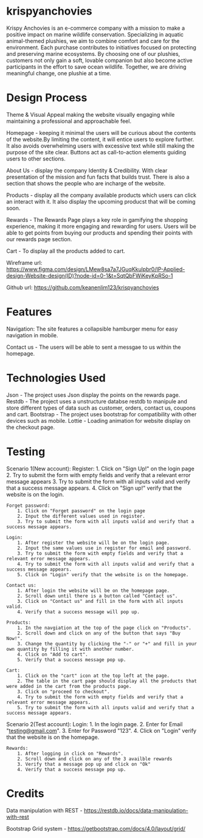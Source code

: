 # krispyanchovies
Krispy Anchovies is an e-commerce company with a mission to make a positive impact on marine wildlife conservation. Specializing in aquatic animal-themed plushies, we aim to combine comfort and care for the environment. Each purchase contributes to initiatives focused on protecting and preserving marine ecosystems. By choosing one of our plushies, customers not only gain a soft, lovable companion but also become active participants in the effort to save ocean wildlife. Together, we are driving meaningful change, one plushie at a time.

# Design Process
Theme & Visual Appeal making the website visually engaging while maintaining a professional and approachable feel.

Homepage - keeping it minimal the users will be curious about the contents of the website.By limiting the content, it will entice users to explore further. It also avoids overwhelming users with excessive text while still making the purpose of the site clear. Buttons act as call-to-action elements guiding users to other sections.

About Us - display the company Identity & Credibility. With clear presentation of the mission and fun facts that builds trust. There is also a section that shows the people who are incharge of the website.

Products - display all the company available products which users can click an interact with it. It also display the upcoming producst that will be coming soon.

Rewards - The Rewards Page plays a key role in gamifying the shopping experience, making it more engaging and rewarding for users. Users will be able to get points from buying our products and spending their points with our rewards page section.

Cart - To display all the products added to cart.

Wireframe url: https://www.figma.com/design/LMew8sa7a7JGuqKkulpbr0/IP-Applied-design-Website-design(ID)?node-id=0-1&t=SqtQbFWiKeyKpRSo-1

Github url: https://github.com/keanenlim123/krispyanchovies

# Features
Navigation: The site features a collapsible hamburger menu for easy navigation in mobile.

Contact us - The users will be able to sent a messgae to us within the homepage.

# Technologies Used
Json
    - The project uses Json display the points on the rewards page.
Restdb
    - The project uses a unstructure databse restdb to manipule and store different types of data such as customer, orders, contact us, coupons and cart.
Bootstrap
    - The project uses bootstrap for compatibility with other devices such as mobile.
Lottie
    - Loading animation for website display on the checkout page.

# Testing
Scenario 1(New account):
    Register:
        1. Click on "Sign Up!" on the login page
        2. Try to submit the form with empty fields and verify that a relevant error message appears
        3. Try to submit the form with all inputs valid and verify that a success message appears.
        4. Click on "Sign up!" verify that the website is on the login.

    Forget password:
        1. Click on "Forget password" on the login page
        2. Input the different values used in register.
        3. Try to submit the form with all inputs valid and verify that a success message appears.

    Login:
        1. After register the website will be on the login page.
        2. Input the same values use in register for email and password.
        3. Try to submit the form with empty fields and verify that a relevant error message appears.
        4. Try to submit the form with all inputs valid and verify that a success message appears.
        5. Click on "Login" verify that the website is on the homepage.

    Contact us:
        1. After login the website will be on the homepage page.
        2. Scroll down until there is a button called "Contact us".
        3. Click on "Contact us" and fill in the form with all inputs valid.
        4. Verify that a success message will pop up.

    Products:
        1. In the navgiation at the top of the page click on "Products".
        2. Scroll down and click on any of the button that says "Buy Now!".
        3. Change the quantity by clicking the "-" or "+" and fill in your own quantity by filling it with another number.
        4. Click on "Add to cart".
        5. Verify that a success message pop up.

    Cart:
        1. Click on the "cart" icon at the top left at the page.
        2. The table in the cart page should display all the products that were added in the cart from the products page.
        3. Click on "proceed to checkout".
        4. Try to submit the form with empty fields and verify that a relevant error message appears.
        5. Try to submit the form with all inputs valid and verify that a success message appears.

Scenario 2(Test account):
    Login:
        1. In the login page.
        2. Enter for Email "testing@gmail.com".
        3. Enter for Password "123".
        4. Click on "Login" verify that the website is on the homepage.

    Rewards:
        1. After logging in click on "Rewards".
        2. Scroll down and click on any of the 3 availble rewards
        3. Verify that a message pop up and click on "Ok"
        4. Verify that a success message pop up.

# Credits
Data manipulation with REST - https://restdb.io/docs/data-manipulation-with-rest

Bootstrap Grid system - https://getbootstrap.com/docs/4.0/layout/grid/